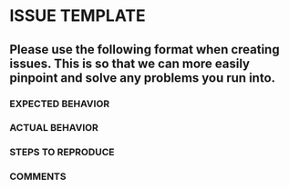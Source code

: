 # ISSUE TEMPLATE

## Please use the following format when creating issues. This is so that we can more easily pinpoint and solve any problems you run into.

### EXPECTED BEHAVIOR

### ACTUAL BEHAVIOR

### STEPS TO REPRODUCE

### COMMENTS
